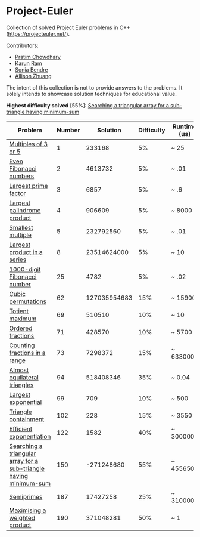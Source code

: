 # Project-Euler
Collection of solved Project Euler problems in C++ (https://projecteuler.net/).

Contributors:

- [Pratim Chowdhary](https://github.com/cpratim)
- [Karun Ram](https://github.com/KamiV2)
- [Sonia Bendre](https://github.com/SoniaBendre)
- [Allison Zhuang](https://github.com/allisonzhuang)

The intent of this collection is not to provide answers to the problems. It solely intends to showcase solution techniques for educational value.

**Highest difficulty solved** \[55%\]: [Searching a triangular array for a sub-triangle having minimum-sum](https://projecteuler.net/problem=150)

| Problem                                                                                                    | Number | Solution     | Difficulty | Runtime (us) | Code                                                                                     |
|------------------------------------------------------------------------------------------------------------|--------|--------------|------------|--------------|------------------------------------------------------------------------------------------|
| [Multiples of 3 or 5](https://projecteuler.net/problem=1)                                                  | 1      | 233168       | 5%         | ~ 25         | [problem1.h](https://github.com/cpratim/Project-Euler/blob/main/problems/problem1.h)     |
| [Even Fibonacci numbers](https://projecteuler.net/problem=2)                                               | 2      | 4613732      | 5%         | ~ .01        | [problem2.h](https://github.com/cpratim/Project-Euler/blob/main/problems/problem2.h)     |
| [Largest prime factor](https://projecteuler.net/problem=3)                                                 | 3      | 6857         | 5%         | ~ .6         | [problem3.h](https://github.com/cpratim/Project-Euler/blob/main/problems/problem3.h)     |
| [Largest palindrome product](https://projecteuler.net/problem=4)                                           | 4      | 906609       | 5%         | ~ 8000       | [problem4.h](https://github.com/cpratim/Project-Euler/blob/main/problems/problem4.h)     |
| [Smallest multiple](https://projecteuler.net/problem=5)                                                    | 5      | 232792560    | 5%         | ~ .01        | [problem5.h](https://github.com/cpratim/Project-Euler/blob/main/problems/problem5.h)     |
| [Largest product in a series](https://projecteuler.net/problem=8)                                          | 8      | 23514624000  | 5%         | ~ 10         | [problem8.h](https://github.com/cpratim/Project-Euler/blob/main/problems/problem8.h)     |
| [1000-digit Fibonacci number](https://projecteuler.net/problem=25)                                         | 25     | 4782         | 5%         | ~ .02        | [problem25.h](https://github.com/cpratim/Project-Euler/blob/main/problems/problem25.h)   |
| [Cubic permutations](https://projecteuler.net/problem=62)                                                  | 62     | 127035954683 | 15%        | ~ 15900      | [problem62.h](https://github.com/cpratim/Project-Euler/blob/main/problems/problem62.h)   |
| [Totient maximum](https://projecteuler.net/problem=69)                                                     | 69     | 510510       | 10%        | ~ 10         | [problem71.h](https://github.com/cpratim/Project-Euler/blob/main/problems/problem69.h)   |
| [Ordered fractions](https://projecteuler.net/problem=71)                                                   | 71     | 428570       | 10%        | ~ 5700       | [problem71.h](https://github.com/cpratim/Project-Euler/blob/main/problems/problem71.h)   |
| [Counting fractions in a range](https://projecteuler.net/problem=73)                                       | 73     | 7298372      | 15%        | ~ 6330000    | [problem73.h](https://github.com/cpratim/Project-Euler/blob/main/problems/problem73.h)   |
| [Almost equilateral triangles](https://projecteuler.net/problem=94)                                        | 94     | 518408346    | 35%        | ~ 0.04       | [problem94.h](https://github.com/cpratim/Project-Euler/blob/main/problems/problem94.h)   |
| [Largest exponential](https://projecteuler.net/problem=99)                                                 | 99     | 709          | 10%        | ~ 500        | [problem99.h](https://github.com/cpratim/Project-Euler/blob/main/problems/problem99.h)   |
| [Triangle containment](https://projecteuler.net/problem=102)                                               | 102    | 228          | 15%        | ~ 3550       | [problem102.h](https://github.com/cpratim/Project-Euler/blob/main/problems/problem102.h) |
| [Efficient exponentiation](https://projecteuler.net/problem=122)                                           | 122    | 1582         | 40%        | ~ 300000     | [problem122.h](https://github.com/cpratim/Project-Euler/blob/main/problems/problem122.h) |
| [Searching a triangular array for a sub-triangle having minimum-sum](https://projecteuler.net/problem=150) | 150    | -271248680   | 55%        | ~ 455650     | [problem150.h](https://github.com/cpratim/Project-Euler/blob/main/problems/problem150.h) |
| [Semiprimes](https://projecteuler.net/problem=187)                                                         | 187    | 17427258     | 25%        | ~ 3100000    | [problem187.h](https://github.com/cpratim/Project-Euler/blob/main/problems/problem187.h) |
| [Maximising a weighted product](https://projecteuler.net/problem=190)                                      | 190    | 371048281    | 50%        | ~ 1          | [problem190.h](https://github.com/cpratim/Project-Euler/blob/main/problems/problem190.h) |
